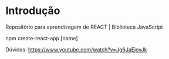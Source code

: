 # Introdução 

<p> Repositório para aprendizagem de REACT | Biblioteca JavaScript</p>
npm create-react-app [name]



Dúvidas:
https://www.youtube.com/watch?v=Jg6JaEjovJk